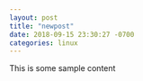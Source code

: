 ```yaml
---
layout: post
title: "newpost"
date: 2018-09-15 23:30:27 -0700
categories: linux
---
```


This is some sample content

